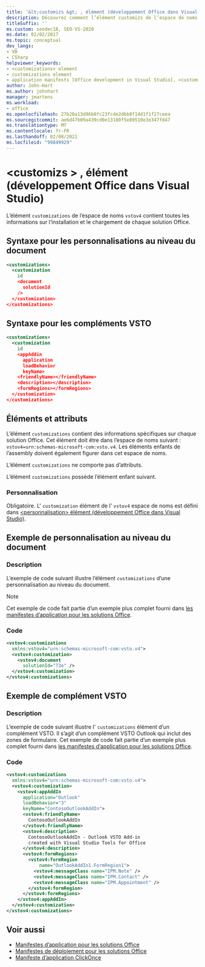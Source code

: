 ```yaml
---
title: '&lt;customizs &gt; , élément (développement Office dans Visual Studio)'
description: Découvrez comment l’élément customizs de l’espace de noms vstov4 contient toutes les informations sur l’installation et le chargement de chaque solution Office.
titleSuffix: ''
ms.custom: seodec18, SEO-VS-2020
ms.date: 02/02/2017
ms.topic: conceptual
dev_langs:
- VB
- CSharp
helpviewer_keywords:
- <customizations> element
- customizations element
- application manifests [Office development in Visual Studio], <customizations> element
author: John-Hart
ms.author: johnhart
manager: jmartens
ms.workload:
- office
ms.openlocfilehash: 27b20a13d96b8fc23fcde2dbb8f14d1f1f27ceea
ms.sourcegitcommit: ae6d47b09a439cd0e13180f5e89510e3e347fd47
ms.translationtype: MT
ms.contentlocale: fr-FR
ms.lasthandoff: 02/08/2021
ms.locfileid: "99849929"
---
```

# <a name="ltcustomizationsgt-element-office-development-in-visual-studio"></a>&lt;customizs &gt; , élément (développement Office dans Visual Studio)
  L’élément `customizations` de l’espace de noms `vstov4` contient toutes les informations sur l’installation et le chargement de chaque solution Office.

## <a name="syntax-for-document-level-customizations"></a>Syntaxe pour les personnalisations au niveau du document

```xml
<customizations>
  <customization
    id
    <document
      solutionId
    />
  </customization>
</customizations>
```

## <a name="syntax-for-vsto-add-ins"></a>Syntaxe pour les compléments VSTO

```xml
<customizations>
  <customization
    id
    <appAddin
      application
      loadBehavior
      keyName>
    <friendlyName></friendlyName>
    <description></description>
    <formRegions></formRegions>
  </customization>
</customizations>
```

## <a name="elements-and-attributes"></a>Éléments et attributs
 L’élément `customizations` contient des informations spécifiques sur chaque solution Office. Cet élément doit être dans l’espace de noms suivant : `vstov4=urn:schemas-microsoft-com:vsto.v4`. Les éléments enfants de l’assembly doivent également figurer dans cet espace de noms.

 L’élément `customizations` ne comporte pas d’attributs.

 L’élément `customizations` possède l’élément enfant suivant.

### <a name="customization"></a>Personnalisation
 Obligatoire. L' `customization` élément de l' `vstov4` espace de noms est défini dans [&#60;personnalisation&#62; élément &#40;développement Office dans Visual Studio&#41;](../vsto/customization-element-office-development-in-visual-studio.md).

## <a name="example-of-a-document-level-customization"></a>Exemple de personnalisation au niveau du document

### <a name="description"></a>Description
 L’exemple de code suivant illustre l’élément `customizations` d’une personnalisation au niveau du document.

> [!NOTE]
> Cet exemple de code fait partie d’un exemple plus complet fourni dans [les manifestes d’application pour les solutions Office](../vsto/application-manifests-for-office-solutions.md).

### <a name="code"></a>Code

```xml
<vstov4:customizations
  xmlns:vstov4="urn:schemas-microsoft-com:vsto.v4">
  <vstov4:customization>
    <vstov4:document
      solutionId="73e" />
  </vstov4:customization>
</vstov4:customizations>
```

## <a name="example-of-a-vsto-add-in"></a>Exemple de complément VSTO

### <a name="description"></a>Description
 L’exemple de code suivant illustre l' `customizations` élément d’un complément VSTO. Il s’agit d’un complément VSTO Outlook qui inclut des zones de formulaire. Cet exemple de code fait partie d’un exemple plus complet fourni dans [les manifestes d’application pour les solutions Office](../vsto/application-manifests-for-office-solutions.md).

### <a name="code"></a>Code

```xml
<vstov4:customizations
  xmlns:vstov4="urn:schemas-microsoft-com:vsto.v4">
  <vstov4:customization>
    <vstov4:appAddIn
      application="Outlook"
      loadBehavior="3"
      keyName="ContosoOutlookAddIn">
      <vstov4:friendlyName>
        ContosoOutlookAddIn
      </vstov4:friendlyName>
      <vstov4:description>
        ContosoOutlookAddIn - Outlook VSTO Add-in
        created with Visual Studio Tools for Office
      </vstov4:description>
      <vstov4:formRegions>
        <vstov4:formRegion
            name="OutlookAddIn1.FormRegion1">
          <vstov4:messageClass name="IPM.Note" />
          <vstov4:messageClass name="IPM.Contact" />
          <vstov4:messageClass name="IPM.Appointment" />
        </vstov4:formRegion>
      </vstov4:formRegions>
    </vstov4:appAddIn>
  </vstov4:customization>
</vstov4:customizations>
```

## <a name="see-also"></a>Voir aussi

- [Manifestes d’application pour les solutions Office](../vsto/application-manifests-for-office-solutions.md)
- [Manifestes de déploiement pour les solutions Office](../vsto/deployment-manifests-for-office-solutions.md)
- [Manifeste d’application ClickOnce](../deployment/clickonce-application-manifest.md)